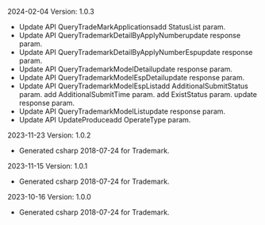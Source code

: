 2024-02-04 Version: 1.0.3
- Update API QueryTradeMarkApplicationsadd StatusList param.
- Update API QueryTrademarkDetailByApplyNumberupdate response param.
- Update API QueryTrademarkDetailByApplyNumberEspupdate response param.
- Update API QueryTrademarkModelDetailupdate response param.
- Update API QueryTrademarkModelEspDetailupdate response param.
- Update API QueryTrademarkModelEspListadd AdditionalSubmitStatus param.
add AdditionalSubmitTime param.
add ExistStatus param.
update response param.
- Update API QueryTrademarkModelListupdate response param.
- Update API UpdateProduceadd OperateType param.


2023-11-23 Version: 1.0.2
- Generated csharp 2018-07-24 for Trademark.

2023-11-15 Version: 1.0.1
- Generated csharp 2018-07-24 for Trademark.

2023-10-16 Version: 1.0.0
- Generated csharp 2018-07-24 for Trademark.

